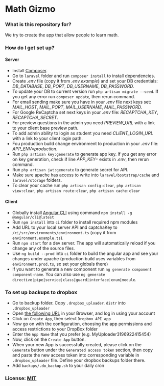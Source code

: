 # Math Gizmo

### What is this repository for?

We try to create the app that allow people to learn math.

### How do I get set up?

#### Server
- Install [Composer](https://getcomposer.org/).
- Go to `laravel` folder and run `composer install` to install dependencies.
- Create *.env* file (copy it from *.env.example*) and set your DB credentials: *DB_DATABASE*, *DB_PORT*, *DB_USERNAME*, *DB_PASSWORD*. 
- To update your DB to current version run `php artisan migrate --seed`. If you get any error run `composer update`, then rerun command.
- For email sending make sure you have in your *.env* file next keys set: *MAIL_HOST*, *MAIL_PORT*, *MAIL_USERNAME*, *MAIL_PASSWORD*. 
- For Google ReCaptcha set next keys in your *.env* file: *RECAPTCHA_KEY*, *RECAPTCHA_SECRET*.
- For preview questions in the admin you need *PREVIEW_URL* with a link to your client base preview path.
- To add admin ability to login as student you need *CLIENT_LOGIN_URL* with a link to your client login path.
- Fou production build change environment to production in your *.env* file: *APP_ENV=production*.
- Run `php artisan key:generate` to generate app key. If you get any error on key generation, check if line *APP_KEY=* exists in *.env*, then rerun command.
- Run `php artisan jwt:generate` to generate secret for API.
- Make sure apache has access to write into `laravel/bootstrap/cache` and `laravel/storage` folders.
- To clear your cache run `php artisan config:clear`, `php artisan view:clear`, `php artisan route:clear`, `php artisan cache:clear`

#### Client
- Globally install [Angular CLI](https://angular.io/guide/quickstart) using command `npm install -g @angular/cli@latest`
- Run `npm install` into `ci` folder to install required npm modules
- Add URL to your local server API and captchaKey to `/ci/src/environments/environment.ts` (copy it from `environment.example.ts`).
- Run `npm start` for a dev server. The app will automatically reload if you change any of the source files.
- Use `ng build --prod` into `ci` folder to build the angular app and see your changes under apache (production build uses variables from `environment.prod.ts`, so set your globals there)
- If you want to generate a new component run `ng generate component component-name`. You can also use `ng generate directive|pipe|service|class|guard|interface|enum|module`.

### To set up backups to dropbox
- Go to backup folder. Copy `.dropbox_uploader.distr` into `.dropbox_uploader`
- Open [the following URL](https://www.dropbox.com/developers/apps) in your Browser, and log in using your account
- Click on `Create App`, then select `Dropbox API app`
- Now go on with the configuration, choosing the app permissions and access restrictions to your DropBox folder
- Enter the `App Name` that you prefer (e.g. MyUploader3196922415454)
- Now, click on the `Create App` button.
- When your new App is successfully created, please click on the `Generate` button under the `Generated access token` section, then copy and paste the new access token into corresponding variable in `.dropbox_uploader` file. Define your dropbox backups folder there.
- Add `backups/.do_backup.sh` to your daily cron

### License: [MIT](./LICENSE.MD)
